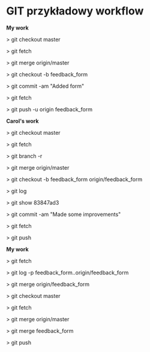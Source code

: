 # GIT przykładowy workflow

**My work**

&gt; git checkout master

&gt; git fetch

&gt; git merge origin/master

&gt; git checkout -b feedback\_form

&gt; git commit -am "Added form"

&gt; git fetch

&gt; git push -u origin feedback\_form

**Carol's work**

&gt; git checkout master

&gt; git fetch

&gt; git branch -r

&gt; git merge origin/master

&gt; git checkout -b feedback\_form origin/feedback\_form

&gt; git log

&gt; git show 83847ad3

&gt; git commit -am "Made some improvements"

&gt; git fetch

&gt; git push

**My work**

&gt; git fetch

&gt; git log -p feedback\_form..origin/feedback\_form

&gt; git merge origin/feedback\_form

&gt; git checkout master

&gt; git fetch

&gt; git merge origin/master

&gt; git merge feedback\_form

&gt; git push

